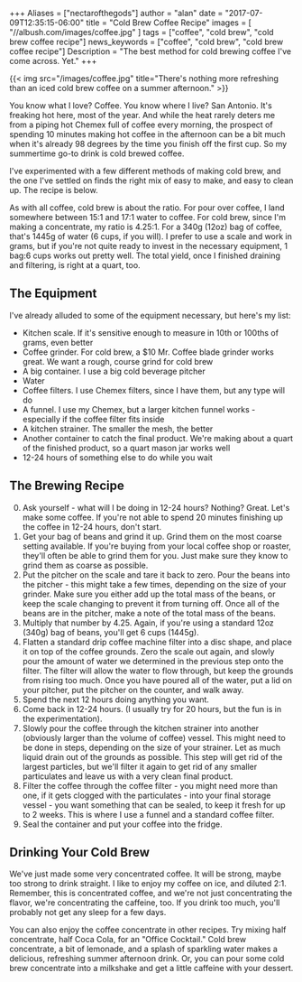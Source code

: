 +++
Aliases = ["nectarofthegods"]
author = "alan"
date = "2017-07-09T12:35:15-06:00"
title = "Cold Brew Coffee Recipe"
images = [
"//albush.com/images/coffee.jpg"
]
tags = ["coffee", "cold brew", "cold brew coffee recipe"]
news_keywords = ["coffee", "cold brew", "cold brew coffee recipe"]
Description = "The best method for cold brewing coffee I've come across. Yet."
+++

{{< img src="/images/coffee.jpg" title="There's nothing more refreshing than an iced cold brew coffee on a summer afternoon." >}}

You know what I love? Coffee. You know where I live? San Antonio. It's freaking hot here, most of the year. And while the heat rarely deters me from a piping hot Chemex full of coffee every morning, the prospect of spending 10 minutes making hot coffee in the afternoon can be a bit much when it's already 98 degrees by the time you finish off the first cup. So my summertime go-to drink is cold brewed coffee.

I've experimented with a few different methods of making cold brew, and the one I've settled on finds the right mix of easy to make, and easy to clean up. The recipe is below.

As with all coffee, cold brew is about the ratio. For pour over coffee, I land somewhere between 15:1 and 17:1 water to coffee. For cold brew, since I'm making a concentrate, my ratio is 4.25:1. For a 340g (12oz) bag of coffee, that's 1445g of water (6 cups, if you will). I prefer to use a scale and work in grams, but if you're not quite ready to invest in the necessary equipment, 1 bag:6 cups works out pretty well. The total yield, once I finished draining and filtering, is right at a quart, too.

## The Equipment  

I've already alluded to some of the equipment necessary, but here's my list:

- Kitchen scale. If it's sensitive enough to measure in 10th or 100ths of grams, even better
- Coffee grinder. For cold brew, a $10 Mr. Coffee blade grinder works great. We want a rough, course grind for cold brew
- A big container. I use a big cold beverage pitcher
- Water
- Coffee filters. I use Chemex filters, since I have them, but any type will do
- A funnel. I use my Chemex, but a larger kitchen funnel works - especially if the coffee filter fits inside
- A kitchen strainer. The smaller the mesh, the better
- Another container to catch the final product. We're making about a quart of the finished product, so a quart mason jar works well
- 12-24 hours of something else to do while you wait

## The Brewing Recipe

0. Ask yourself - what will I be doing in 12-24 hours? Nothing? Great. Let's make some coffee. If you're not able to spend 20 minutes finishing up the coffee in 12-24 hours, don't start.
1. Get your bag of beans and grind it up. Grind them on the most coarse setting available. If you're buying from your local coffee shop or roaster, they'll often be able to grind them for you. Just make sure they know to grind them as coarse as possible.
2. Put the pitcher on the scale and tare it back to zero. Pour the beans into the pitcher - this might take a few times, depending on the size of your grinder. Make sure you either add up the total mass of the beans, or keep the scale changing to prevent it from turning off. Once all of the beans are in the pitcher, make a note of the total mass of the beans.
3. Multiply that number by 4.25. Again, if you're using a standard 12oz (340g) bag of beans, you'll get 6 cups (1445g).
4. Flatten a standard drip coffee machine filter into a disc shape, and place it on top of the coffee grounds. Zero the scale out again, and slowly pour the amount of water we determined in the previous step onto the filter. The filter will allow the water to flow through, but keep the grounds from rising too much. Once you have poured all of the water, put a lid on your pitcher, put the pitcher on the counter, and walk away.
5. Spend the next 12 hours doing anything you want.
6. Come back in 12-24 hours. (I usually try for 20 hours, but the fun is in the experimentation).
7. Slowly pour the coffee through the kitchen strainer into another (obviously larger than the volume of coffee) vessel. This might need to be done in steps, depending on the size of your strainer. Let as much liquid drain out of the grounds as possible. This step will get rid of the largest particles, but we'll filter it again to get rid of any smaller particulates and leave us with a very clean final product.
8. Filter the coffee through the coffee filter - you might need more than one, if it gets clogged with the particulates - into your final storage vessel - you want something that can be sealed, to keep it fresh for up to 2 weeks. This is where I use a funnel and a standard coffee filter.
9. Seal the container and put your coffee into the fridge.

## Drinking Your Cold Brew

We've just made some very concentrated coffee. It will be strong, maybe too strong to drink straight. I like to enjoy my coffee on ice, and diluted 2:1. Remember, this is concentrated coffee, and we're not just concentrating the flavor, we're concentrating the caffeine, too. If you drink too much, you'll probably not get any sleep for a few days.

You can also enjoy the coffee concentrate in other recipes. Try mixing half concentrate, half Coca Cola, for an "Office Cocktail." Cold brew concentrate, a bit of lemonade, and a splash of sparkling water makes a delicious, refreshing summer afternoon drink. Or, you can pour some cold brew concentrate into a milkshake and get a little caffeine with your dessert.

